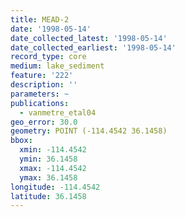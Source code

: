 ```yaml
---
title: MEAD-2
date: '1998-05-14'
date_collected_latest: '1998-05-14'
date_collected_earliest: '1998-05-14'
record_type: core
medium: lake_sediment
feature: '222'
description: ''
parameters: ~
publications:
  - vanmetre_etal04
geo_error: 30.0
geometry: POINT (-114.4542 36.1458)
bbox:
  xmin: -114.4542
  ymin: 36.1458
  xmax: -114.4542
  ymax: 36.1458
longitude: -114.4542
latitude: 36.1458
---
```

